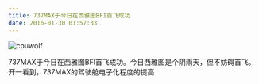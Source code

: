 ```yaml
---
title: 737MAX于今日在西雅图BFI首飞成功
date: 2016-01-30 01:57:33
---
```



![cpuwolf](/images/data/attachment/201601/30/095504j9tjennttwqlfwe5.jpg)

737MAX于今日在西雅图BFI首飞成功。今日西雅图是个阴雨天，但不妨碍首飞。开一看到，737MAX的驾驶舱电子化程度的提高
